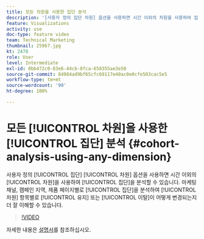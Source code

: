 ```yaml
---
title: 모든 차원을 사용한 집단 분석
description: '[사용자 정의 집단 차원] 옵션을 사용하면 시간 이외의 차원을 사용하여 집단을 분석할 수 있습니다. 마케팅 채널, 캠페인 지역, 제품 페이지별로 집단을 분석하여 차원 항목별로 유지 또는 이탈이 어떻게 변경되는지 더 잘 이해할 수 있습니다.'
feature: Visualizations
activity: use
doc-type: feature video
team: Technical Marketing
thumbnail: 25967.jpg
kt: 2478
role: User
level: Intermediate
exl-id: 0bb472c0-83e6-44cb-8fca-658355ae3e50
source-git-commit: 84984ad9bf65cfc69117e40ac0e0cfe503cac5e5
workflow-type: tm+mt
source-wordcount: '90'
ht-degree: 100%

---
```


# 모든 [!UICONTROL 차원]을 사용한 [!UICONTROL 집단] 분석 {#cohort-analysis-using-any-dimension}

사용자 정의 [!UICONTROL 집단] [!UICONTROL 차원] 옵션을 사용하면 시간 이외의 [!UICONTROL 차원]을 사용하여 [!UICONTROL 집단]을 분석할 수 있습니다. 마케팅 채널, 캠페인 지역, 제품 페이지별로 [!UICONTROL 집단]을 분석하여 [!UICONTROL 차원] 항목별로 [!UICONTROL 유지] 또는 [!UICONTROL 이탈]이 어떻게 변경되는지 더 잘 이해할 수 있습니다.

>[!VIDEO](https://video.tv.adobe.com/v/3430184/?quality=12&learn=on&captions=kor)

자세한 내용은 [설명서](https://experienceleague.adobe.com/docs/analytics/analyze/analysis-workspace/visualizations/cohort-table/cohort-analysis.html?lang=ko)를 참조하십시오.
